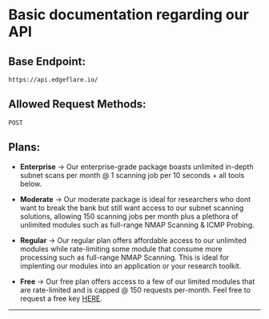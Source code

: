 # Basic documentation regarding our API

## Base Endpoint:
`https://api.edgeflare.io/`

## Allowed Request Methods:
`POST`

## Plans:
- __Enterprise__ -> Our enterprise-grade package boasts unlimited in-depth subnet scans per month @ 1 scanning job per 10 seconds + all tools below.

- __Moderate__ -> Our moderate package is ideal for researchers who dont want to break the bank but still want access to our subnet scanning solutions,
allowing 150 scanning jobs per month plus a plethora of unlimited modules such as full-range NMAP Scanning & ICMP Probing.

- __Regular__ -> Our regular plan offers affordable access to our unlimited modules while rate-limiting some module that consume more processing such as
full-range NMAP Scanning. This is ideal for implenting our modules into an application or your research toolkit.

- __Free__ -> Our free plan offers access to a few of our limited modules that are rate-limited and is capped @ 150 requests per-month. Feel free to request
a free key [HERE](https://edgeflare.io/free). 

----
